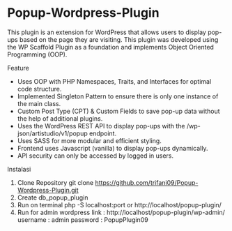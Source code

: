 # Popup-Wordpress-Plugin

This plugin is an extension for WordPress that allows users to display pop-ups based on the page they are visiting. This plugin was developed using the WP Scaffold Plugin as a foundation and implements Object Oriented Programming (OOP).

Feature
- Uses OOP with PHP Namespaces, Traits, and Interfaces for optimal code structure.
- Implemented Singleton Pattern to ensure there is only one instance of the main class.
- Custom Post Type (CPT) & Custom Fields to save pop-up data without the help of additional plugins.
- Uses the WordPress REST API to display pop-ups with the /wp-json/artistudio/v1/popup endpoint.
- Uses SASS for more modular and efficient styling.
- Frontend uses Javascript (vanilla) to display pop-ups dynamically.
- API security can only be accessed by logged in users.

Instalasi
1. Clone Repository
    git clone https://github.com/trifani09/Popup-Wordpress-Plugin.git
2. Create db_popup_plugin
3. Run on terminal php -S localhost:port or http://localhost/popup-plugin/
4. Run for admin wordpress 
    link : http://localhost/popup-plugin/wp-admin/
    username : admin
    password : PopupPlugin09
